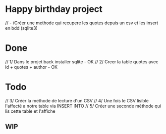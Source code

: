 # Happy birthday project 
// - /Créer une methode qui recupere les quotes depuis un csv et les insert en bdd (sqlite3)

# Done
// 1/ Dans le projet back installer sqlite - OK
// 2/ Creer la table quotes avec id + quotes + author - OK
# Todo
// 3/ Créer la methode de lecture d'un CSV
// 4/ Une fois le CSV lisible l'affecté a notre table via INSERT INTO 
// 5/ Créer une seconde méthode qui lis cette table et l'affiche

## WIP 
